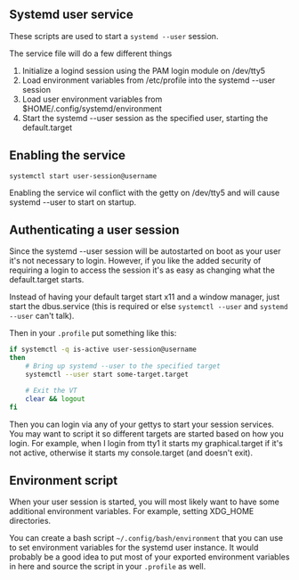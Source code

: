 ## Systemd user service

These scripts are used to start a `systemd --user` session.

The service file will do a few different things

 1. Initialize a logind session using the PAM login module on /dev/tty5
 2. Load environment variables from /etc/profile into the systemd --user session
 3. Load user environment variables from $HOME/.config/systemd/environment
 4. Start the systemd --user session as the specified user, starting the
	default.target

## Enabling the service

    systemctl start user-session@username

Enabling the service wil conflict with the getty on /dev/tty5 and will cause
systemd --user to start on startup.

## Authenticating a user session

Since the systemd --user session will be autostarted on boot as your user it's
not necessary to login. However, if you like the added security of requiring a
login to access the session it's as easy as changing what the default.target
starts.

Instead of having your default target start x11 and a window manager, just start
the dbus.service (this is required or else `systemctl --user` and `systemd
--user` can't talk).

Then in your `.profile` put something like this:

```bash
if systemctl -q is-active user-session@username
then
	# Bring up systemd --user to the specified target
	systemctl --user start some-target.target

	# Exit the VT
	clear && logout
fi
```

Then you can login via any of your gettys to start your session services. You
may want to script it so different targets are started based on how you login.
For example, when I login from tty1 it starts my graphical.target if it's not
active, otherwise it starts my console.target (and doesn't exit).

## Environment script

When your user session is started, you will most likely want to have some
additional environment variables. For example, setting XDG_HOME directories.

You can create a bash script `~/.config/bash/environment` that you can use to
set environment variables for the systemd user instance. It would probably be a
good idea to put most of your exported environment variables in here and source
the script in your `.profile` as well.

